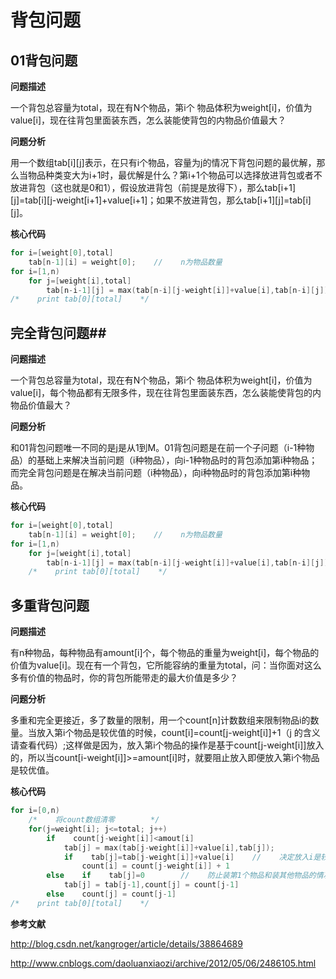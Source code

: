 # 背包问题

## 01背包问题

**问题描述**

一个背包总容量为total，现在有N个物品，第i个 物品体积为weight[i]，价值为value[i]，现在往背包里面装东西，怎么装能使背包的内物品价值最大？

**问题分析**

用一个数组tab\[i][j]表示，在只有i个物品，容量为j的情况下背包问题的最优解，那么当物品种类变大为i+1时，最优解是什么？第i+1个物品可以选择放进背包或者不放进背包（这也就是0和1），假设放进背包（前提是放得下），那么tab\[i+1][j]=tab\[i][j-weight[i+1]+value[i+1]；如果不放进背包，那么tab\[i+1][j]=tab\[i][j]。

**核心代码**

```c
for i=[weight[0],total]
    tab[n-1][i] = weight[0];    //    n为物品数量
for i=[1,n)
    for j=[weight[i],total]
        tab[n-i-1][j] = max(tab[n-i][j-weight[i]]+value[i],tab[n-i][j])
/*    print tab[0][total]    */
```

## 完全背包问题##

**问题描述**

一个背包总容量为total，现在有N个物品，第i个 物品体积为weight[i]，价值为value[i]，每个物品都有无限多件，现在往背包里面装东西，怎么装能使背包的内物品价值最大？

**问题分析**

和01背包问题唯一不同的是j是从1到M。01背包问题是在前一个子问题（i-1种物品）的基础上来解决当前问题（i种物品），向i-1种物品时的背包添加第i种物品；而完全背包问题是在解决当前问题（i种物品），向i种物品时的背包添加第i种物品。

**核心代码**

```c
for i=[weight[0],total]
    tab[n-1][i] = weight[0];    //    n为物品数量
for i=[1,n)
    for j=[weight[i],total]
        tab[n-i-1][j] = max(tab[n-i][j-weight[i]]+value[i],tab[n-i][j])
    /*    print tab[0][total]    */
```

## 多重背包问题

**问题描述**

有n种物品，每种物品有amount[i]个，每个物品的重量为weight[i]，每个物品的价值为value[i]。现在有一个背包，它所能容纳的重量为total，问：当你面对这么多有价值的物品时，你的背包所能带走的最大价值是多少？

**问题分析**

多重和完全更接近，多了数量的限制，用一个count[n]计数数组来限制物品i的数量。当放入第i个物品是较优值的时候，count[i]=count[j-weight[i]]+1（j 的含义请查看代码）;这样做是因为，放入第i个物品的操作是基于count[j-weight[i]]放入的，所以当count[i-weight[i]]>=amount[i]时，就要阻止放入即便放入第i个物品是较优值。

**核心代码**

```c
for i=[0,n)
    /*    将count数组清零        */
    for(j=weight[i]; j<=total; j++)
        if    count[j-weight[i]]<amout[i]
            tab[j] = max(tab[j-weight[i]]+value[i],tab[j]);
            if    tab[j]=tab[j-weight[i]]+value[i]    //    决定放入i是较优解
                count[i] = count[j-weight[i]] + 1
        else    if    tab[j]=0        //    防止装第1个物品和装其他物品的情况
            tab[j] = tab[j-1],count[j] = count[j-1]
        else    count[j] = count[j-1]
/*    print tab[0][total]    */
```

**参考文献**

http://blog.csdn.net/kangroger/article/details/38864689

http://www.cnblogs.com/daoluanxiaozi/archive/2012/05/06/2486105.html

